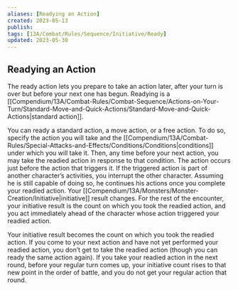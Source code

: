 ```yaml
---
aliases: [Readying an Action]
created: 2023-05-13
publish: 
tags: [13A/Combat/Rules/Sequence/Initiative/Ready]
updated: 2023-05-30
---
```


## Readying an Action

The ready action lets you prepare to take an action later, after your turn is over but before your next one has begun. Readying is a [[Compendium/13A/Combat-Rules/Combat-Sequence/Actions-on-Your-Turn/Standard-Move-and-Quick-Actions/Standard-Move-and-Quick-Actions|standard action]].

You can ready a standard action, a move action, or a free action. To do so, specify the action you will take and the [[Compendium/13A/Combat-Rules/Special-Attacks-and-Effects/Conditions/Conditions|conditions]] under which you will take it. Then, any time before your next action, you may take the readied action in response to that condition. The action occurs just before the action that triggers it. If the triggered action is part of another character’s activities, you interrupt the other character. Assuming he is still capable of doing so, he continues his actions once you complete your readied action. Your [[Compendium/13A/Monsters/Monster-Creation/Initiative|initiative]] result changes. For the rest of the encounter, your initiative result is the count on which you took the readied action, and you act immediately ahead of the character whose action triggered your readied action.

Your initiative result becomes the count on which you took the readied action. If you come to your next action and have not yet performed your readied action, you don’t get to take the readied action (though you can ready the same action again). If you take your readied action in the next round, before your regular turn comes up, your initiative count rises to that new point in the order of battle, and you do not get your regular action that round.